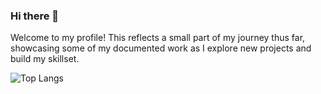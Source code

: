 ### Hi there 👋

<!--
**saniyanangia/saniyanangia** is a ✨ _special_ ✨ repository because its `README.md` (this file) appears on your GitHub profile.

Here are some ideas to get you started:

- 🔭 I’m currently working on ...
- 🌱 I’m currently learning ...
- 👯 I’m looking to collaborate on ...
- 🤔 I’m looking for help with ...
- 💬 Ask me about ...
- 📫 How to reach me: ...
- 😄 Pronouns: ...
- ⚡ Fun fact: ...
-->

Welcome to my profile! This reflects a small part of my journey thus far, showcasing some of my documented work as I explore new projects and build my skillset. <br />

![Top Langs](https://github-readme-stats.vercel.app/api/top-langs/?username=saniyanangia&hide_progress=true&langs_count=20)
